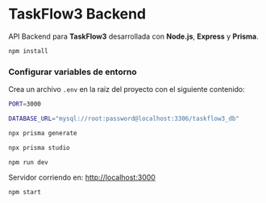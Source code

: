 # TaskFlow3 Backend

API Backend para **TaskFlow3** desarrollada con **Node.js**, **Express** y **Prisma**.


```sh
npm install
```

### Configurar variables de entorno  
Crea un archivo `.env` en la raíz del proyecto con el siguiente contenido:
```sh
PORT=3000

DATABASE_URL="mysql://root:password@localhost:3306/taskflow3_db"
```


```sh
npx prisma generate
```

```sh
npx prisma studio
```

```sh
npm run dev
```

Servidor corriendo en: [http://localhost:3000](http://localhost:3000)


```sh
npm start
```


